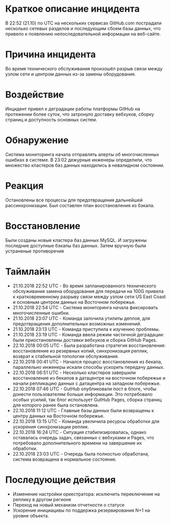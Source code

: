 # Краткое описание инцидента

В 22:52 (21.10) по UTC на нескольких сервисах GitHub.com пострадали несколько сетевых разделов и последующим сбоем базы данных, что привело к появлению непоследовательной информации на веб-сайте.

# Причина инцидента

Во время технического обслуживания произошёл разрыв связи между узлом сети и центром данных из-за замены оборудования.

# Воздействие

Инцидент привел к деградации работы платформы GitHub на протяжении более суток, что затронуло доставку вебхуков, сборку страниц и доступность основных систем.

# Обнаружение

Система мониторинга начала отправлять алерты об многочисленных ошибках в системе. В 23:02 дежурные инженеры определили, что множество кластеров баз данных находились в невалидном состоянии.

# Реакция

Остановлены все процессы для предотвращения дальнейшей рассинхронизации. Был составлен план восстановления из бэкапа.

# Восстановление

Были созданы новые кластера баз данных MySQL. И загружены последние доступные бэкапы баз данных. Затем вручную были устраненые противоречия

# Таймлайн

- 21.10.2018 22:52 UTC - Во время запланированного технического обслуживания замена оборудования для передачи на 100G привела к кратковременному разрыву связи между узлом сети US East Coast и основным центром данных на Восточном побережье.
- 21.10.2018 22:54 UTC - Система мониторинга начала фиксировать многочисленные ошибки.
- 21.10.2018 23:07 UTC - Команда залочила утилиты деплоя, для предотвращения дополнительных возможных изменений.
- 21.10.2018 23:13 UTC - Команда приступила к изучению проблемы.
- 21.10.2018 23:19 UTC - Команда ввела режим частичной деградации: были приостановлены доставки вебхуков и сборка GitHub Pages.
- 22.10.2018 00:05 UTC - Была разработана стратегия восстановления: восстановление из резервных копий, синхронизация реплик, возврат к стабильной топологии обслуживания.
- 22.10.2018 00:41 UTC - Начался процесс восстановления из бекапа, параллельно инженеры искали способы ускорить передачу данных.
- 22.10.2018 06:51 UTC - Несколько кластеров завершили восстановление из бекапов в датацентре на восточном побережье и начали репликацию данных с датацентра на западном побережье.
- 22.10.2018 07:46 UTC - GutHub опубликовали пост в блоге, чтобы донести пользователям больше информации. Это потребовало особых усилий, так блог использует GutHub Pages, сборка страниц для которого ранее была остановлена.
- 22.10.2018 11:12 UTC - Главные базы данных были возвращены к центру данных на Восточном побережье.
- 22.10.2018 13:15 UTC - Команда увеличила ресурсы обработки для ускорения синхронизации реплик.
- 22.10.2018 16:24 UTC - Ситуация стабилизировалась, однако оставалась очередь задач, связанных с вебхуками и Pages, что потребовало дополнительного времени на завершение их обработки.
- 22.10.2018 23:03 UTC - Очередь была полностью обработана, система возвращена в нормальное состояние.

# Последующие действия

- Изменение настройки оркестратора: исключить переключение на реплику в другом регионе
- Переход на новый механизм отчетности о статусе
- Ускорение инициацивы по поддержка резервирования N+1 на уровне объекта.
